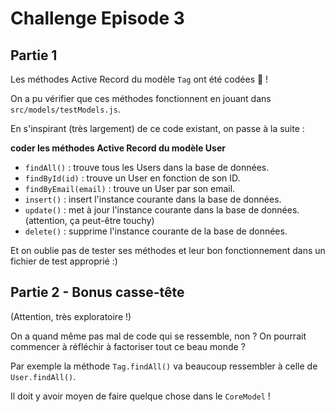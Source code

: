 # Challenge Episode 3

## Partie 1

Les méthodes Active Record du modèle `Tag` ont été codées 🎉 !

On a pu vérifier que ces méthodes fonctionnent en jouant dans `src/models/testModels.js`.

En s'inspirant (très largement) de ce code existant, on passe à la suite :

**coder les méthodes Active Record du modèle User**

- `findAll()` : trouve tous les Users dans la base de données.
- `findById(id)` : trouve un User en fonction de son ID.
- `findByEmail(email)` : trouve un User par son email.
- `insert()` : insert l'instance courante dans la base de données.
- `update()` : met à jour l'instance courante dans la base de données. (attention, ça peut-être touchy)
- `delete()` : supprime l'instance courante de la base de données.

Et on oublie pas de tester ses méthodes et leur bon fonctionnement dans un fichier de test approprié :)

## Partie 2 - Bonus casse-tête

(Attention, très exploratoire !)

On a quand même pas mal de code qui se ressemble, non ? On pourrait commencer à réfléchir à factoriser tout ce beau monde ?

Par exemple la méthode `Tag.findAll()` va beaucoup ressembler à celle de `User.findAll()`.

Il doit y avoir moyen de faire quelque chose dans le `CoreModel` !